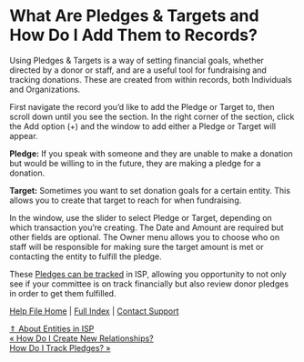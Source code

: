  What Are Pledges & Targets and How Do I Add Them to Records?
==========

Using Pledges & Targets is a way of setting financial goals, whether directed by a donor or staff, and are a useful tool for fundraising and tracking donations. These are created from within records, both Individuals and Organizations.

First navigate the record you’d like to add the Pledge or Target to, then scroll down until you see the section. In the right corner of the section, click the Add option (+) and the window to add either a Pledge or Target will appear.   

**Pledge:** If you speak with someone and they are unable to make a donation but would be willing to in the future, they are making a pledge for a donation.  

**Target:** Sometimes you want to set donation goals for a certain entity. This allows you to create that target to reach for when fundraising.

In the window, use the slider to select Pledge or Target, depending on which transaction you’re creating. The Date and Amount are required but other fields are optional. The Owner menu allows you to choose who on staff will be responsible for making sure the target amount is met or contacting the entity to fulfill the pledge.

These [Pledges can be tracked](https://ispolitical.com/how-do-i-add-and-track-pledges/) in ISP, allowing you opportunity to not only see if your committee is on track financially but also review donor pledges in order to get them fulfilled.

[Help File Home](/help/) | [Full Index](/Help-File-Directory/) | [Contact Support](mailto:support@ISPolitical.com)

[⇑ About Entities in ISP](/About-Entities-in-ISP)  
[« How Do I Create New Relationships?](/How-Do-I-Create-New-Relationships)  
[How Do I Track Pledges? »](/Adding-and-Tracking-Pledges)
